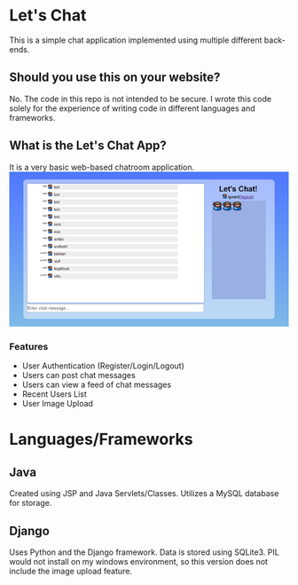 # Let's Chat #
This is a simple chat application implemented using multiple different back-ends.

## Should you use this on your website? ##
No. The code in this repo is not intended to be secure. I wrote this code solely for the experience of writing code in different languages and frameworks.

## What is the Let's Chat App? ##
It is a very basic web-based chatroom application.
![Lets Chat Screenshot](/screenshots/screenshot.png)
### Features ###
*	User Authentication (Register/Login/Logout)
*	Users can post chat messages
*	Users can view a feed of chat messages
*	Recent Users List
*	User Image Upload


# Languages/Frameworks #

## Java ##
Created using JSP and Java Servlets/Classes. Utilizes a MySQL database for storage.

## Django ##
Uses Python and the Django framework. Data is stored using SQLite3. 
PIL would not install on my windows environment, so this version does not include the image upload feature.